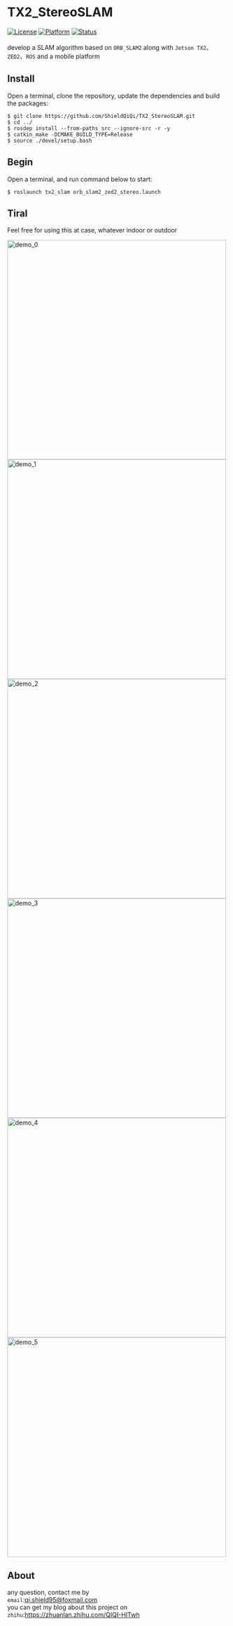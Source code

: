 # TX2_StereoSLAM
[![License](https://img.shields.io/badge/License-Apache%202.0-green.svg)](https://opensource.org/licenses/Apache-2.0)
[![Platform](https://img.shields.io/badge/ROS-melodic-yellow.svg)](<>)
[![Status](https://img.shields.io/badge/Staus-Processing-blue.svg)](<>)
<br><br>
develop a SLAM algorithm based on `ORB_SLAM2` along with `Jetson TX2`、`ZED2`、`ROS` and a mobile platform
<br>
## Install

Open a terminal, clone the repository, update the dependencies and build the packages:

    $ git clone https://github.com/ShieldQiQi/TX2_StereoSLAM.git
    $ cd ../
    $ rosdep install --from-paths src --ignore-src -r -y
    $ catkin_make -DCMAKE_BUILD_TYPE=Release
    $ source ./devel/setup.bash

## Begin

Open a terminal, and run command below to start:

    $ roslaunch tx2_slam orb_slam2_zed2_stereo.launch

## Tiral

Feel free for using this at case, whatever indoor or outdoor

<image src="https://github.com/ShieldQiQi/TX2_StereoSLAM/blob/master/Demo_Pictures/0.png" width="500" alt="demo_0"/>
<image src="https://github.com/ShieldQiQi/TX2_StereoSLAM/blob/master/Demo_Pictures/1.png" width="500" alt="demo_1"/>
<image src="https://github.com/ShieldQiQi/TX2_StereoSLAM/blob/master/Demo_Pictures/2.png" width="500" alt="demo_2"/>
<image src="https://github.com/ShieldQiQi/TX2_StereoSLAM/blob/master/Demo_Pictures/3.png" width="500" alt="demo_3"/>
<image src="https://github.com/ShieldQiQi/TX2_StereoSLAM/blob/master/Demo_Pictures/4.png" width="500" alt="demo_4"/>
<image src="https://github.com/ShieldQiQi/TX2_StereoSLAM/blob/master/Demo_Pictures/5.png" width="500" alt="demo_5"/>

## About

any question, contact me by<br>
`email`:qi.shield95@foxmail.com<br>
you can get my blog about this project on<br>
`zhihu`:https://zhuanlan.zhihu.com/QIQI-HITwh
